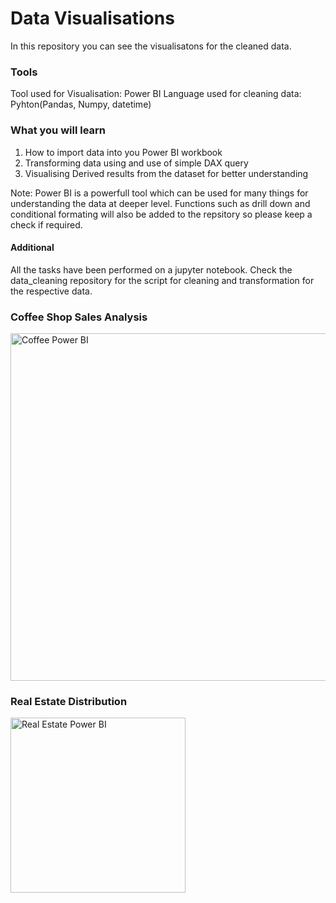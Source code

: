 # Data Visualisations

In this repository you can see the visualisatons for the cleaned data.

### Tools
Tool used for Visualisation: Power BI
Language used for cleaning data: Pyhton(Pandas, Numpy, datetime)

### What you will learn

1. How to import data into you Power BI workbook
2. Transforming data using and use of simple DAX query
3. Visualising Derived results from the dataset for better understanding

Note: Power BI is a powerfull tool which can be used for many things for understanding the data at deeper level. Functions such as drill down and conditional formating will also be added to the repsitory so please keep a check if required.

#### Additional

All the tasks have been performed on a jupyter notebook.
Check the data_cleaning repository for the script for cleaning and transformation for the respective data.

### Coffee Shop Sales Analysis

<img width="556" alt="Coffee Power BI" src="https://github.com/user-attachments/assets/9766d6d3-16bb-4b5b-ac03-52a8359f3702">

### Real Estate Distribution

<img width="280" alt="Real Estate Power BI" src="https://github.com/user-attachments/assets/790cc227-23b2-424a-bc0d-ed2614f63fd9">


